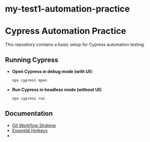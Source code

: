 # my-test1-automation-practice

# Cypress Automation Practice

This repository contains a basic setup for Cypress automation testing.

## Running Cypress

* **Open Cypress in debug mode (with UI):**
    ```bash
    npx cypress open
    ```
* **Run Cypress in headless mode (without UI):**
    ```bash
    npx cypress run
    ```

## Documentation

* [Git Workflow Strategy](./docs/git-strategy.md)
* [Essential Hotkeys](./docs/hotkeys.md)
* 